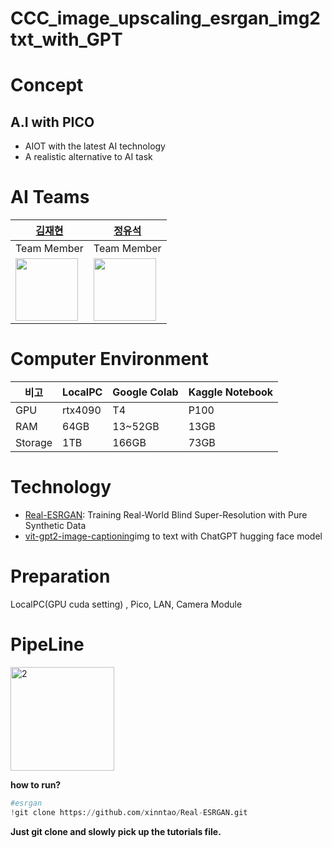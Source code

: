 # CCC_image_upscaling_esrgan_img2txt_with_GPT
# Concept
## A.I with PICO
- AIOT with the latest AI technology  
- A realistic alternative to AI task
  
# AI Teams 
[김재현](http://github.com/jh941213) |[정유석](https://github.com/dbtjr1103) |
------|------|
Team Member|Team Member|
<img src="https://user-images.githubusercontent.com/112835087/214769736-c6880568-a4f9-42f7-b5d9-3ef466b6a997.jpeg" width="100" height="100">|<img src ="https://user-images.githubusercontent.com/112835087/227434260-00788b7e-16ec-4d71-b2a5-2fa5fff37e6b.png" width="100" height="100">
  
# Computer Environment
비고| LocalPC | Google Colab | Kaggle Notebook |
-----|-------|-------|-------|
GPU | rtx4090 | T4 | P100
RAM | 64GB |13~52GB|13GB|
Storage | 1TB |166GB|73GB| 

# Technology
 - [Real-ESRGAN](https://github.com/xinntao/Real-ESRGAN.git): Training Real-World Blind Super-Resolution with Pure Synthetic Data  
 - [vit-gpt2-image-captioning](https://huggingface.co/nlpconnect/vit-gpt2-image-captioning)img to text with ChatGPT hugging face model  

# Preparation  
LocalPC(GPU cuda setting) , Pico, LAN, Camera Module  

# PipeLine
<img width="166" alt="2" src="https://github.com/WiznetAI/CCC_image_upscaling_esrgan_img2txt_with_GPT/assets/132982685/d2dfca23-f9ca-41af-97d3-5252bb8387b7">


**how to run?**


```python
#esrgan
!git clone https://github.com/xinntao/Real-ESRGAN.git
```  
**Just git clone and slowly pick up the tutorials file.**

